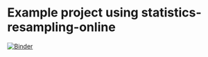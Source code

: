 # Example project using statistics-resampling-online

[![Binder](https://mybinder.org/badge.svg)]([https://mybinder.org/v2/gh/acpennlab/statistics-resampling-online/master?labpath=statistics-resampling.ipynb](https://mybinder.org/v2/gh/acpennlab/statistics-resampling-online/master?urlpath=git-pull%3Frepo%3Dhttps%253A%252F%252Fgithub.com%252Facpennlab%252Fstatistics-resampling-project%26urlpath%3Dlab%252Ftree%252Fstatistics-resampling-project%252Fmy-notebook.ipynb%26branch%3Dmaster)https://mybinder.org/v2/gh/acpennlab/statistics-resampling-online/master?urlpath=git-pull%3Frepo%3Dhttps%253A%252F%252Fgithub.com%252Facpennlab%252Fstatistics-resampling-project%26urlpath%3Dlab%252Ftree%252Fstatistics-resampling-project%252Fmy-notebook.ipynb%26branch%3Dmaster)

